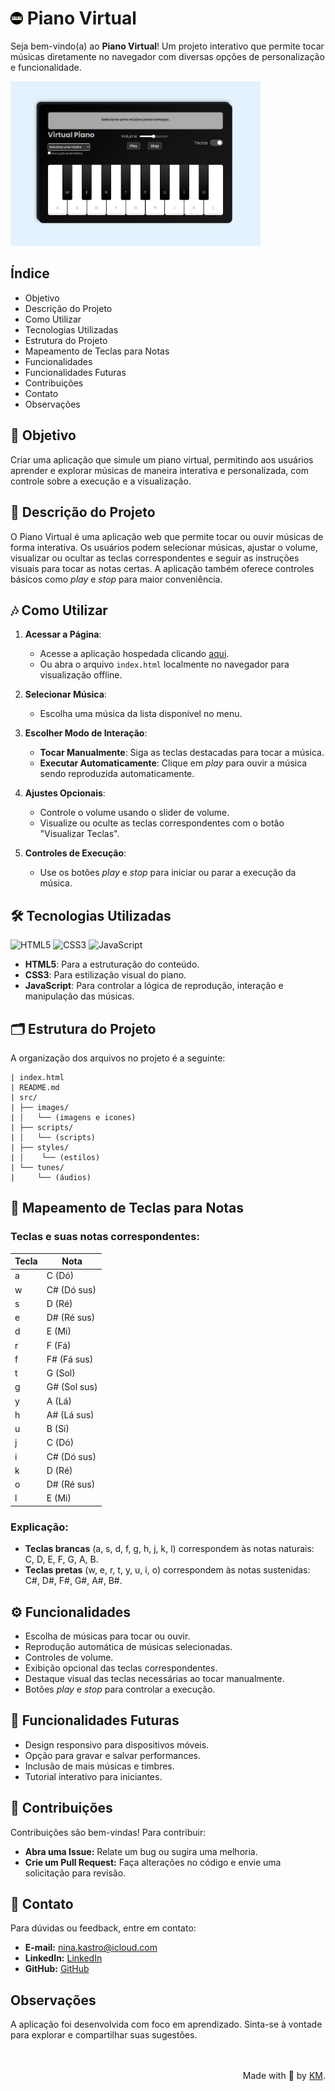 # <img src="src/images/favicon.png" alt="Logo" width="20"> Piano Virtual 

Seja bem-vindo(a) ao **Piano Virtual**! Um projeto interativo que permite tocar músicas diretamente no navegador com diversas opções de personalização e funcionalidade.

<img src="src/images/screenshot.png" alt="Print do Projeto" width="400" />


## Índice

- Objetivo
- Descrição do Projeto
- Como Utilizar
- Tecnologias Utilizadas
- Estrutura do Projeto
- Mapeamento de Teclas para Notas
- Funcionalidades
- Funcionalidades Futuras
- Contribuições
- Contato
- Observações

## 🎯 Objetivo

Criar uma aplicação que simule um piano virtual, permitindo aos usuários aprender e explorar músicas de maneira interativa e personalizada, com controle sobre a execução e a visualização.

## 📖 Descrição do Projeto 

O Piano Virtual é uma aplicação web que permite tocar ou ouvir músicas de forma interativa. Os usuários podem selecionar músicas, ajustar o volume, visualizar ou ocultar as teclas correspondentes e seguir as instruções visuais para tocar as notas certas. A aplicação também oferece controles básicos como *play* e *stop* para maior conveniência.

## 🎶 Como Utilizar

1. **Acessar a Página**:
   - Acesse a aplicação hospedada clicando [aqui](https://projeto.vercel.app).
   - Ou abra o arquivo `index.html` localmente no navegador para visualização offline.

2. **Selecionar Música**:
   - Escolha uma música da lista disponível no menu.

3. **Escolher Modo de Interação**:
   - **Tocar Manualmente**: Siga as teclas destacadas para tocar a música.
   - **Executar Automaticamente**: Clique em *play* para ouvir a música sendo reproduzida automaticamente.

4. **Ajustes Opcionais**:
   - Controle o volume usando o slider de volume.
   - Visualize ou oculte as teclas correspondentes com o botão "Visualizar Teclas".

5. **Controles de Execução**:
   - Use os botões *play* e *stop* para iniciar ou parar a execução da música.

## 🛠️ Tecnologias Utilizadas 

![HTML5](https://img.shields.io/badge/html5-%23E34F26.svg?style=for-the-badge&logo=html5&logoColor=white)
![CSS3](https://img.shields.io/badge/CSS-239120?logo=css3&logoColor=white&style=for-the-badge)
![JavaScript](https://img.shields.io/badge/javascript-%23323330.svg?style=for-the-badge&logo=javascript&logoColor=%23F7DF1E) 

- **HTML5**: Para a estruturação do conteúdo.
- **CSS3**: Para estilização visual do piano.
- **JavaScript**: Para controlar a lógica de reprodução, interação e manipulação das músicas.

## 🗂️ Estrutura do Projeto 

A organização dos arquivos no projeto é a seguinte:

```
| index.html
| README.md
| src/
| ├── images/
| │   └── (imagens e icones)
| ├── scripts/
| │   └── (scripts)
| ├── styles/
| │    └── (estilos)
| └── tunes/  
|     └── (áudios)

```

## 🎹 Mapeamento de Teclas para Notas

### Teclas e suas notas correspondentes:

| Tecla | Nota        |
|-------|-------------|
| a     | C (Dó)      |
| w     | C# (Dó sus) |
| s     | D (Ré)      |
| e     | D# (Ré sus) |
| d     | E (Mi)      |
| r     | F (Fá)      |
| f     | F# (Fá sus) |
| t     | G (Sol)     |
| g     | G# (Sol sus)|
| y     | A (Lá)      |
| h     | A# (Lá sus) |
| u     | B (Si)      |
| j     | C (Dó)      |
| i     | C# (Dó sus) |
| k     | D (Ré)      |
| o     | D# (Ré sus) |
| l     | E (Mi)      |

### Explicação:

- **Teclas brancas** (a, s, d, f, g, h, j, k, l) correspondem às notas naturais: C, D, E, F, G, A, B.
- **Teclas pretas** (w, e, r, t, y, u, i, o) correspondem às notas sustenidas: C#, D#, F#, G#, A#, B#.


## ⚙️ Funcionalidades 

- Escolha de músicas para tocar ou ouvir.
- Reprodução automática de músicas selecionadas.
- Controles de volume.
- Exibição opcional das teclas correspondentes.
- Destaque visual das teclas necessárias ao tocar manualmente.
- Botões *play* e *stop* para controlar a execução.

## 🌟 Funcionalidades Futuras

- Design responsivo para dispositivos móveis.
- Opção para gravar e salvar performances.
- Inclusão de mais músicas e timbres.
- Tutorial interativo para iniciantes.

## 🤝 Contribuições

Contribuições são bem-vindas! Para contribuir:

- **Abra uma Issue:** Relate um bug ou sugira uma melhoria.
- **Crie um Pull Request:** Faça alterações no código e envie uma solicitação para revisão.

## 📧 Contato

Para dúvidas ou feedback, entre em contato:

- **E-mail:** [nina.kastro@icloud.com](mailto:nina.kastro@icloud.com)
- **LinkedIn:** [LinkedIn](https://www.linkedin.com/in/karinacmartins/)
- **GitHub:** [GitHub](https://github.com/karinacmartins)

## Observações

A aplicação foi desenvolvida com foco em aprendizado. Sinta-se à vontade para explorar e compartilhar suas sugestões.

<br>
<br>

<div align="right">Made with 💜 by <a href="https://github.com/karinacmartins">KM</a>.</div>
